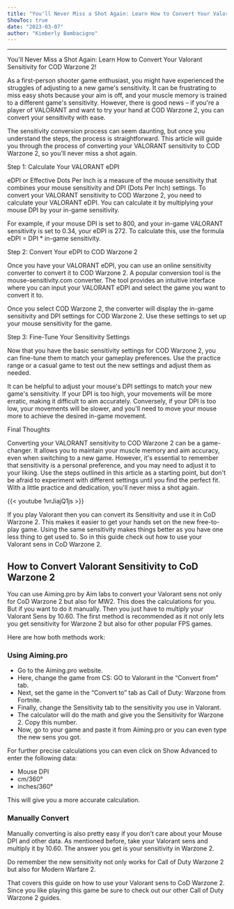 ```yaml
---
title: "You'll Never Miss a Shot Again: Learn How to Convert Your Valorant Sensitivity for COD Warzone 2!"
ShowToc: true 
date: "2023-03-07"
author: "Kimberly Bambacigno"
---
```

*****
You'll Never Miss a Shot Again: Learn How to Convert Your Valorant Sensitivity for COD Warzone 2!

As a first-person shooter game enthusiast, you might have experienced the struggles of adjusting to a new game's sensitivity. It can be frustrating to miss easy shots because your aim is off, and your muscle memory is trained to a different game's sensitivity. However, there is good news – if you're a player of VALORANT and want to try your hand at COD Warzone 2, you can convert your sensitivity with ease.

The sensitivity conversion process can seem daunting, but once you understand the steps, the process is straightforward. This article will guide you through the process of converting your VALORANT sensitivity to COD Warzone 2, so you'll never miss a shot again.

Step 1: Calculate Your VALORANT eDPI

eDPI or Effective Dots Per Inch is a measure of the mouse sensitivity that combines your mouse sensitivity and DPI (Dots Per Inch) settings. To convert your VALORANT sensitivity to COD Warzone 2, you need to calculate your VALORANT eDPI. You can calculate it by multiplying your mouse DPI by your in-game sensitivity.

For example, if your mouse DPI is set to 800, and your in-game VALORANT sensitivity is set to 0.34, your eDPI is 272. To calculate this, use the formula eDPI = DPI * in-game sensitivity.

Step 2: Convert Your eDPI to COD Warzone 2

Once you have your VALORANT eDPI, you can use an online sensitivity converter to convert it to COD Warzone 2. A popular conversion tool is the mouse-sensitivity.com converter. The tool provides an intuitive interface where you can input your VALORANT eDPI and select the game you want to convert it to.

Once you select COD Warzone 2, the converter will display the in-game sensitivity and DPI settings for COD Warzone 2. Use these settings to set up your mouse sensitivity for the game.

Step 3: Fine-Tune Your Sensitivity Settings

Now that you have the basic sensitivity settings for COD Warzone 2, you can fine-tune them to match your gameplay preferences. Use the practice range or a casual game to test out the new settings and adjust them as needed.

It can be helpful to adjust your mouse's DPI settings to match your new game's sensitivity. If your DPI is too high, your movements will be more erratic, making it difficult to aim accurately. Conversely, if your DPI is too low, your movements will be slower, and you'll need to move your mouse more to achieve the desired in-game movement.

Final Thoughts

Converting your VALORANT sensitivity to COD Warzone 2 can be a game-changer. It allows you to maintain your muscle memory and aim accuracy, even when switching to a new game. However, it's essential to remember that sensitivity is a personal preference, and you may need to adjust it to your liking. Use the steps outlined in this article as a starting point, but don't be afraid to experiment with different settings until you find the perfect fit. With a little practice and dedication, you'll never miss a shot again.

{{< youtube 1vrJiajQ1js >}} 



If you play Valorant then you can convert its Sensitivity and use it in CoD Warzone 2. This makes it easier to get your hands set on the new free-to-play game. Using the same sensitivity makes things better as you have one less thing to get used to. So in this guide check out how to use your Valorant sens in CoD Warzone 2.
 
## How to Convert Valorant Sensitivity to CoD Warzone 2
 

 
You can use Aiming.pro by Aim labs to convert your Valorant sens not only for CoD Warzone 2 but also for MW2. This does the calculations for you. But if you want to do it manually. Then you just have to multiply your Valorant Sens by 10.60. The first method is recommended as it not only lets you get sensitivity for Warzone 2 but also for other popular FPS games.
 
Here are how both methods work:
 
### Using Aiming.pro
 
- Go to the Aiming.pro website.
 - Here, change the game from CS: GO to Valorant in the “Convert from” tab.
 - Next, set the game in the “Convert to” tab as Call of Duty: Warzone from Fortnite.
 - Finally, change the Sensitivity tab to the sensitivity you use in Valorant.
 - The calculator will do the math and give you the Sensitivity for Warzone 2. Copy this number.
 - Now, go to your game and paste it from Aiming.pro or you can even type the new sens you got.

 
For further precise calculations you can even click on Show Advanced to enter the following data:
 
- Mouse DPI
 - cm/360°
 - inches/360°

 
This will give you a more accurate calculation.
 
### Manually Convert
 
Manually converting is also pretty easy if you don’t care about your Mouse DPI and other data. As mentioned before, take your Valorant sens and multiply it by 10.60. The answer you get is your sensitivity in Warzone 2.
 
Do remember the new sensitivity not only works for Call of Duty Warzone 2 but also for Modern Warfare 2.
 
That covers this guide on how to use your Valorant sens to CoD Warzone 2. Since you like playing this game be sure to check out our other Call of Duty Warzone 2 guides.




